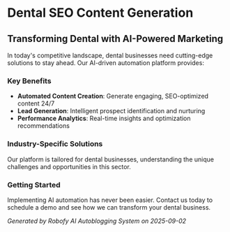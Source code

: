 # Dental SEO Content Generation

## Transforming Dental with AI-Powered Marketing

In today's competitive landscape, dental businesses need cutting-edge solutions to stay ahead. Our AI-driven automation platform provides:

### Key Benefits
- **Automated Content Creation**: Generate engaging, SEO-optimized content 24/7
- **Lead Generation**: Intelligent prospect identification and nurturing
- **Performance Analytics**: Real-time insights and optimization recommendations

### Industry-Specific Solutions
Our platform is tailored for dental businesses, understanding the unique challenges and opportunities in this sector.

### Getting Started
Implementing AI automation has never been easier. Contact us today to schedule a demo and see how we can transform your dental business.

*Generated by Robofy AI Autoblogging System on 2025-09-02*
